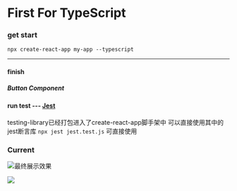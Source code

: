 # First For TypeScript

### get start
`npx create-react-app my-app --typescript`

---

#### finish
##### Button Component

#### run test --- [Jest](https://jestjs.io/)
testing-library已经打包进入了create-react-app脚手架中
可以直接使用其中的jest断言库
`npx jest jest.test.js`
可直接使用

### Current
![最终展示效果](https://github.com/NnnLillian/Just-Antd/tree/master/public/readmeImage/currentPage.png)

![](https://s1.ax1x.com/2020/08/11/aOwurj.png)